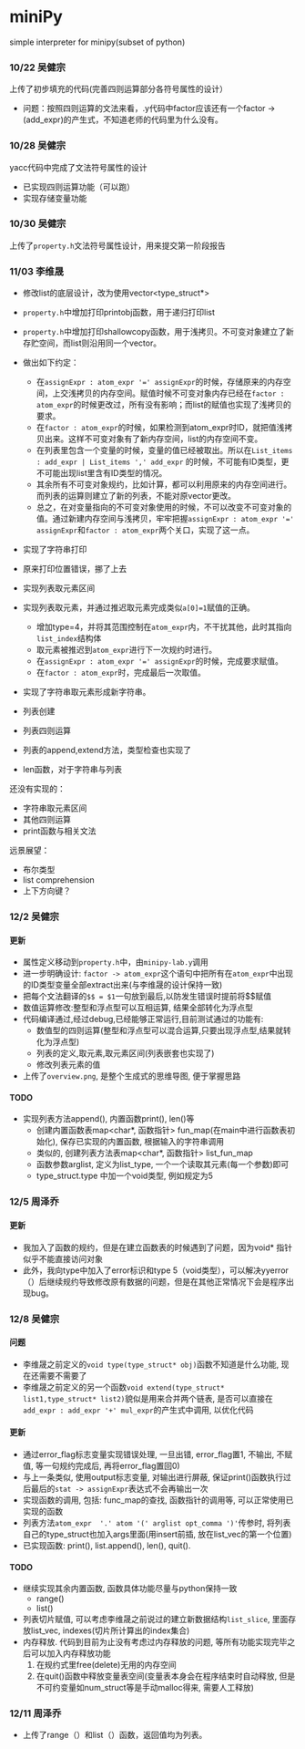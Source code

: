 # miniPy
simple interpreter for minipy(subset of python)

### 10/22 吴健宗
上传了初步填充的代码(完善四则运算部分各符号属性的设计）
- 问题：按照四则运算的文法来看，.y代码中factor应该还有一个factor -> (add_expr)的产生式，不知道老师的代码里为什么没有。

### 10/28 吴健宗
yacc代码中完成了文法符号属性的设计
- 已实现四则运算功能（可以跑）
- 实现存储变量功能

### 10/30 吴健宗
上传了`property.h`文法符号属性设计，用来提交第一阶段报告

### 11/03 李维晟

- 修改list的底层设计，改为使用vector<type_struct*>
- `property.h`中增加打印printobj函数，用于递归打印list
- `property.h`中增加打印shallowcopy函数，用于浅拷贝。不可变对象建立了新存贮空间，而list则沿用同一个vector。
- 做出如下约定：
  - 在`assignExpr : atom_expr '=' assignExpr`的时候，存储原来的内存空间，上交浅拷贝的内存空间。赋值时候不可变对象内存已经在`factor : atom_expr`的时候更改过，所有没有影响；而list的赋值也实现了浅拷贝的要求。
  - 在`factor : atom_expr`的时候，如果检测到atom_expr时ID，就把值浅拷贝出来。这样不可变对象有了新内存空间，list的内存空间不变。
  - 在列表里包含一个变量的时候，变量的值已经被取出。所以在`List_items : add_expr | List_items ',' add_expr` 的时候，不可能有ID类型，更不可能出现list里含有ID类型的情况。
  - 其余所有不可变对象规约，比如计算，都可以利用原来的内存空间进行。而列表的运算则建立了新的列表，不能对原vector更改。
  - 总之，在对变量指向的不可变对象使用的时候，不可以改变不可变对象的值。通过新建内存空间与浅拷贝，牢牢把握`assignExpr : atom_expr '=' assignExpr`和`factor : atom_expr`两个关口，实现了这一点。

- 实现了字符串打印
- 原来打印位置错误，挪了上去
- 实现列表取元素区间

- 实现列表取元素，并通过推迟取元素完成类似`a[0]=1`赋值的正确。
  - 增加type=4，并将其范围控制在`atom_expr`内，不干扰其他，此时其指向`list_index`结构体
  - 取元素被推迟到`atom_expr`进行下一次规约时进行。
  - 在`assignExpr : atom_expr '=' assignExpr`的时候，完成要求赋值。
  - 在`factor : atom_expr`时，完成最后一次取值。

- 实现了字符串取元素形成新字符串。
- 列表创建
- 列表四则运算
- 列表的append,extend方法，类型检查也实现了
- len函数，对于字符串与列表

还没有实现的：
- 字符串取元素区间
- 其他四则运算
- print函数与相关文法

远景展望：
- 布尔类型
- list comprehension
- 上下方向键？

### 12/2 吴健宗
#### 更新
- 属性定义移动到`property.h`中，由`minipy-lab.y`调用
- 进一步明确设计: `factor -> atom_expr`这个语句中把所有在`atom_expr`中出现的ID类型变量全部extract出来(与李维晟的设计保持一致)
- 把每个文法翻译的`$$ = $1`一句放到最后,以防发生错误时提前将$$赋值
- 数值运算修改:整型和浮点型可以互相运算, 结果全部转化为浮点型
- 代码编译通过,经过debug,已经能够正常运行,目前测试通过的功能有:
    - 数值型的四则运算(整型和浮点型可以混合运算,只要出现浮点型,结果就转化为浮点型)
    - 列表的定义,取元素,取元素区间(列表嵌套也实现了)
    - 修改列表元素的值
- 上传了`overview.png`, 是整个生成式的思维导图, 便于掌握思路

#### TODO
- 实现列表方法append(), 内置函数print(), len()等
    - 创建内置函数表map<char*, 函数指针> fun_map(在main中进行函数表初始化), 保存已实现的内置函数, 根据输入的字符串调用
    - 类似的, 创建列表方法表map<char*, 函数指针> list_fun_map
    - 函数参数arglist, 定义为list_type, 一个一个读取其元素(每一个参数)即可
    - type_struct.type 中加一个void类型, 例如规定为5
    
### 12/5 周泽乔
#### 更新
 - 我加入了函数的规约，但是在建立函数表的时候遇到了问题，因为void* 指针似乎不能直接访问对象
 - 此外，我向type中加入了error标识和type 5（void类型），可以解决yyerror（）后继续规约导致修改原有数据的问题，但是在其他正常情况下会是程序出现bug。

### 12/8 吴健宗
#### 问题
- 李维晟之前定义的`void type(type_struct* obj)`函数不知道是什么功能, 现在还需要不需要了
- 李维晟之前定义的另一个函数`void extend(type_struct* list1,type_struct* list2)`貌似是用来合并两个链表, 是否可以直接在`add_expr : add_expr '+' mul_expr`的产生式中调用, 以优化代码

#### 更新
- 通过error_flag标志变量实现错误处理, 一旦出错, error_flag置1, 不输出, 不赋值, 等一句规约完成后, 再将error_flag置回0)
- 与上一条类似, 使用output标志变量, 对输出进行屏蔽, 保证print()函数执行过后最后的`stat -> assignExpr`表达式不会再输出一次
- 实现函数的调用, 包括: func_map的查找, 函数指针的调用等, 可以正常使用已实现的函数
- 列表方法`atom_expr  '.' atom '(' arglist opt_comma ')'`传参时, 将列表自己的type_struct也加入args里面(用insert前插, 放在list_vec的第一个位置)
- 已实现函数: print(), list.append(), len(), quit().

#### TODO
- 继续实现其余内置函数, 函数具体功能尽量与python保持一致
    - range()
    - list()
- 列表切片赋值, 可以考虑李维晟之前说过的建立新数据结构`list_slice`, 里面存放list_vec, indexes(切片所计算出的index集合)
- 内存释放. 代码到目前为止没有考虑过内存释放的问题, 等所有功能实现完毕之后可以加入内存释放功能
    1. 在规约式里free(delete)无用的内存空间
    2. 在quit()函数中释放变量表空间(变量表本身会在程序结束时自动释放, 但是不可约变量如num_struct等是手动malloc得来, 需要人工释放)

### 12/11 周泽乔
- 上传了range（）和list（）函数，返回值均为列表。

